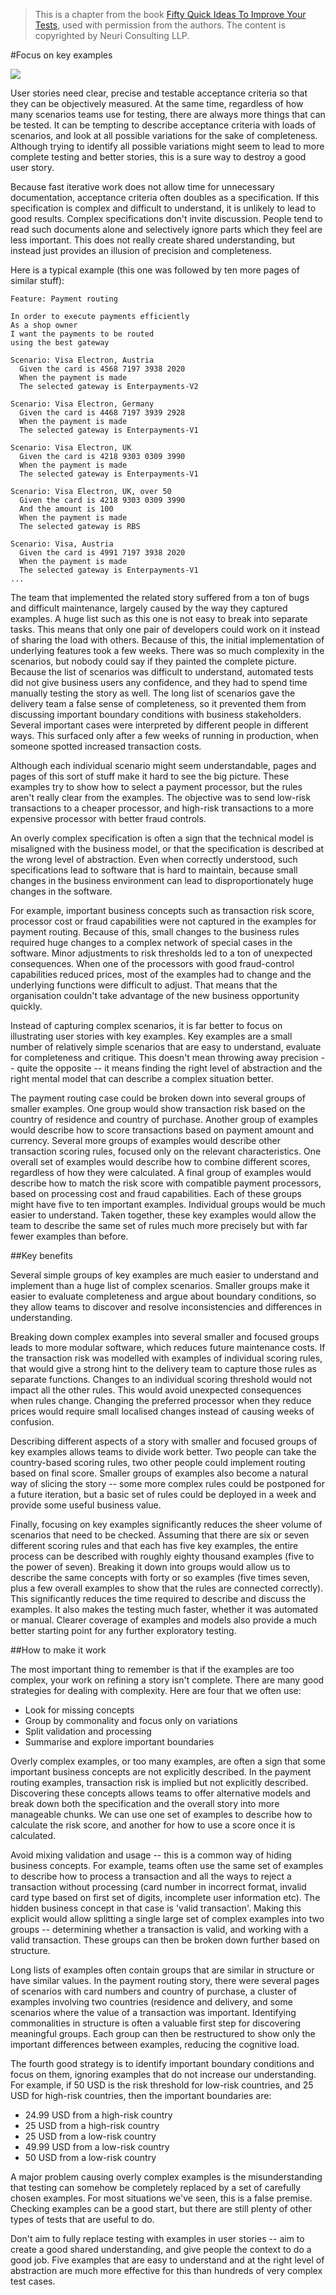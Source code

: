 > This is a chapter from the book [Fifty Quick Ideas To Improve Your Tests](http://fiftyquickideas.com/fifty-quick-ideas-to-improve-your-tests/), used with permission from the authors. The content is copyrighted by Neuri Consulting LLP. 

#Focus on key examples

![](images/mobi/key_examples.jpg)

User stories need clear, precise and testable acceptance criteria so that they
can be objectively measured. At the same time, regardless of how many scenarios
teams use for testing, there are always more things that can be tested.  It can
be tempting to describe acceptance criteria with loads of scenarios, and look at
all possible variations for the sake of completeness.  Although trying to
identify all possible variations might seem to lead to more complete testing and
better stories, this is a sure way to destroy a good user story.

Because fast iterative work does not allow time for
unnecessary documentation, acceptance criteria often doubles as
a specification. If this specification is complex and difficult to understand,
it is unlikely to lead to good results.  Complex specifications don't invite
discussion. People tend to read such documents alone and selectively ignore
parts which they feel are less important. This does not really create shared
understanding, but instead just provides an illusion of precision and
completeness. 

Here is a typical example (this one was followed by ten more pages of similar stuff):

    Feature: Payment routing 
    
    In order to execute payments efficiently 
    As a shop owner 
    I want the payments to be routed 
    using the best gateway

    Scenario: Visa Electron, Austria 
      Given the card is 4568 7197 3938 2020
      When the payment is made 
      The selected gateway is Enterpayments-V2

    Scenario: Visa Electron, Germany 
      Given the card is 4468 7197 3939 2928
      When the payment is made 
      The selected gateway is Enterpayments-V1
    
    Scenario: Visa Electron, UK 
      Given the card is 4218 9303 0309 3990 
      When the payment is made 
      The selected gateway is Enterpayments-V1 
    
    Scenario: Visa Electron, UK, over 50 
      Given the card is 4218 9303 0309 3990 
      And the amount is 100 
      When the payment is made 
      The selected gateway is RBS 
      
    Scenario: Visa, Austria 
      Given the card is 4991 7197 3938 2020 
      When the payment is made 
      The selected gateway is Enterpayments-V1   
    ...

The team that implemented the related story suffered from a ton of bugs and
difficult maintenance, largely caused by the way they captured examples.  A huge
list such as this one is not easy to break into separate tasks. This means that
only one pair of developers could work on it instead of sharing the load with
others. Because of this, the initial implementation of underlying features took
a few weeks.  There was so much complexity in the scenarios, but nobody could
say if they painted the complete picture.  Because the list of scenarios was
difficult to understand, automated tests did not give business users any
confidence, and they had to spend time manually testing the story as well.  The
long list of scenarios gave the delivery team a false sense of completeness, so
it prevented them from discussing important boundary conditions with business
stakeholders.  Several important cases were interpreted by different people in
different ways.  This surfaced only after a few weeks of running in production,
when someone spotted increased transaction costs. 

Although each individual scenario might seem understandable, pages and pages of
this sort of stuff make it hard to see the big picture. These examples try to
show how to select a payment processor, but the rules aren't really clear from
the examples.  The objective was to send low-risk transactions to a cheaper
processor, and high-risk transactions to a more expensive processor with better
fraud controls.

An overly complex specification is often a sign that the technical model is
misaligned with the business model, or that the specification is described at
the wrong level of abstraction. Even when correctly understood, such
specifications lead to software that is hard to maintain, because small changes
in the business environment can lead to disproportionately huge changes in the software. 

For example, important business concepts such as transaction risk score,
processor cost or fraud capabilities were not captured in the examples for
payment routing. Because of this, small changes to the business rules required
huge changes to a complex network of special cases in the software. Minor
adjustments to risk thresholds led to a ton of unexpected consequences. When one
of the processors with good fraud-control capabilities reduced prices, most of
the examples had to change and the underlying functions were difficult to
adjust. That means that the organisation couldn't take advantage of the new
business opportunity quickly. 

Instead of capturing complex scenarios, it is far better to focus on
illustrating user stories with key examples. Key examples are a small number of
relatively simple scenarios that are easy to understand, evaluate for
completeness and critique. This doesn't mean throwing away precision -- quite the
opposite -- it means finding the right level of abstraction and the right mental
model that can describe a complex situation better. 

The payment routing case could be broken down into several groups of smaller
examples. One group would show transaction risk based on the country of
residence and country of purchase. Another group of examples would describe how
to score transactions based on payment amount and currency. Several
more groups of examples would describe other transaction scoring rules, focused
only on the relevant characteristics. One overall set of examples would
describe how to combine different scores, regardless of how they were
calculated. A final group of examples would describe how to match the
risk score with compatible payment processors, based on processing
cost and fraud capabilities. Each of these groups might have five to ten
important examples. Individual groups would be much easier to understand. Taken together,
these key examples would allow the team to describe the same set of rules much
more precisely but with far fewer examples than before. 

##Key benefits

Several simple groups of key examples are much easier to understand and
implement than a huge list of complex scenarios. Smaller groups make it easier
to evaluate completeness and argue about boundary conditions, so they allow
teams to discover and resolve inconsistencies and differences in understanding. 

Breaking down complex examples into several smaller and focused groups leads to
more modular software, which reduces future maintenance costs. If the
transaction risk was modelled with examples of individual scoring rules, that
would give a strong hint to the delivery team to capture those rules as separate
functions.  Changes to an individual scoring threshold would not impact all the
other rules.  This would avoid unexpected consequences when rules change.
Changing the preferred processor when they reduce prices would require small
localised changes instead of causing weeks of confusion.

Describing different aspects of a story with smaller and focused groups of key
examples allows teams to divide work better. Two people can take the
country-based scoring rules, two other people could implement routing based on
final score.  Smaller groups of examples also become a natural way of slicing
the story -- some more complex rules could be postponed for a future iteration,
but a basic set of rules could be deployed in a week and provide some useful
business value.

Finally, focusing on key examples significantly reduces the sheer volume of
scenarios that need to be checked. Assuming that there are six or seven
different scoring rules and that each has five key examples, the entire process
can be described with roughly eighty thousand examples (five to the power of
seven). Breaking it down into groups would allow us to describe the same
concepts with forty or so examples (five times seven, plus a few overall
examples to show that the rules are connected correctly). This significantly
reduces the time required to describe and discuss the examples. It also makes
the testing much faster, whether it was automated or manual. Clearer coverage
of examples and models also provide a much better starting point for any further exploratory
testing.

##How to make it work

The most important thing to remember is that if the examples are too complex,
your work on refining a story isn't complete. There are many good strategies for
dealing with complexity. Here are four that we often use:

- Look for missing concepts
- Group by commonality and focus only on variations
- Split validation and processing
- Summarise and explore important boundaries

Overly complex examples, or too many examples, are often a sign that some
important business concepts are not explicitly described. In the payment routing
examples, transaction risk is implied but not explicitly described.  Discovering
these concepts allows teams to offer alternative models and break down both the
specification and the overall story into more manageable chunks. We can use one
set of examples to describe how to calculate the risk score, and another for how
to use a score once it is calculated.

Avoid mixing validation and usage -- this is a common way of hiding business concepts.  For
example, teams often use the same set of examples to describe how to process a
transaction and all the ways to reject a transaction without processing (card
number in incorrect format, invalid card type based on first set of digits,
incomplete user information etc).  The hidden business concept in that case is
'valid transaction'. Making this explicit would allow splitting a single large
set of complex examples into two groups -- determining whether a transaction is
valid, and working with a valid transaction. These groups can then be broken
down further based on structure.

Long lists of examples often contain groups that are similar in structure or
have similar values. In
the payment routing story, there were several pages of scenarios with card
numbers and country of purchase, a cluster of examples involving two countries
(residence and delivery, and some scenarios where the value of a transaction
was important. Identifying commonalities in structure is often a valuable first
step for discovering meaningful groups. Each group can then be restructured to
show only the important differences between examples, reducing the cognitive
load.

The fourth good strategy is to identify important boundary conditions and focus
on them, ignoring examples that do not increase our understanding. For example,
if 50 USD is the risk threshold for low-risk countries, and 25 USD for high-risk
countries, then the important boundaries are:

- 24.99 USD from a high-risk country
- 25 USD from a high-risk country
- 25 USD from a low-risk country
- 49.99 USD from a low-risk country
- 50 USD from a low-risk country

A major problem causing overly complex examples is the misunderstanding that
testing can somehow be completely replaced by a set of carefully chosen
examples. For most situations we've seen, this is a false premise. Checking
examples can be a good start, but there are still plenty of other types of tests
that are useful to do.

Don't aim to fully replace testing with examples in user stories -- aim to create
a good shared understanding, and give people the context to do a good job. Five
examples that are easy to understand and at the right level of abstraction are
much more effective for this than hundreds of very complex test cases.
